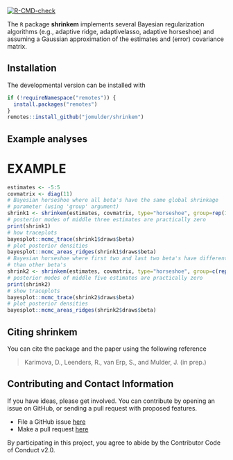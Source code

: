 


[![R-CMD-check](https://github.com/jomulder/shrinkem/workflows/R-CMD-check/badge.svg)](https://github.com/jomulder/shrinkem/actions)


The `R` package **shrinkem** implements several Bayesian regularization algorithms
(e.g., adaptive ridge, adaptivelasso, adaptive horseshoe) and assuming a Gaussian approximation of the estimates and (error) covariance matrix. 

## Installation

The developmental version can be installed with

``` r
if (!requireNamespace("remotes")) { 
  install.packages("remotes")   
}   
remotes::install_github("jomulder/shrinkem")
```

## Example analyses

# EXAMPLE

``` r
estimates <- -5:5
covmatrix <- diag(11)
# Bayesian horseshoe where all beta's have the same global shrinkage
# parameter (using 'group' argument)
shrink1 <- shrinkem(estimates, covmatrix, type="horseshoe", group=rep(1,11))
# posterior modes of middle three estimates are practically zero
print(shrink1)
# how traceplots
bayesplot::mcmc_trace(shrink1$draws$beta)
# plot posterior densities
bayesplot::mcmc_areas_ridges(shrink1$draws$beta)
# Bayesian horseshoe where first two and last two beta's have different global shrinkage parameter
# than other beta's
shrink2 <- shrinkem(estimates, covmatrix, type="horseshoe", group=c(rep(1,2),rep(2,7),rep(1,2)))
# posterior modes of middle five estimates are practically zero
print(shrink2)
# show traceplots
bayesplot::mcmc_trace(shrink2$draws$beta)
# plot posterior densities
bayesplot::mcmc_areas_ridges(shrink2$draws$beta)
```


## Citing **shrinkem**

You can cite the package and the paper using the following reference

> Karimova, D., Leenders, R., van Erp, S., and Mulder, J. (in prep.)

## Contributing and Contact Information

If you have ideas, please get involved. You can contribute by opening an
issue on GitHub, or sending a pull request with proposed features.

  - File a GitHub issue [here](https://github.com/jomulder/shrinkem)
  - Make a pull request [here](https://github.com/jomulder/shrinkem/pulls)

By participating in this project, you agree to abide by the Contributor
Code of Conduct v2.0.
